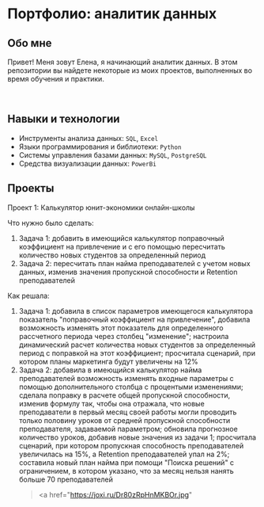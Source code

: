 # Портфолио: аналитик данных

## Обо мне

Привет! Меня зовут Елена, я начинающий аналитик данных. В этом репозитории вы найдете некоторые из моих проектов, выполненных во время обучения и практики.

<br>

## Навыки и технологии
- Инструменты анализа данных: ``SQL``, ``Excel``
- Языки программирования и библиотеки: ``Python``
- Системы управления базами данных: ``MySQL``, ``PostgreSQL``
- Средства визуализации данных: ``PowerBi``



## Проекты
<p> Проект 1: Калькулятор юнит-экономики онлайн-школы</p>
<p> Что нужно было сделать:<p>
<ol>
 <li>Задача 1: добавить в имеющийся калькулятор поправочный коэффициент на привлечение и с его помощью пересчитать количество новых студентов за определенный период</li>
 <li>Задача 2: пересчитать план найма преподавателей с учетом новых данных, изменив значения пропускной способности и Retention преподавателей</li>
</ol>

<p>Как решала:<p>
<ol>
 <li>Задача 1: добавила в список параметров имеющегося калькулятора показатель "поправочный коэффициент на привлечение", добавила возможность изменять этот показатель для определенного рассчетного периода через столбец "изменение"; настроила динамический расчет количества новых студентов за определенный период с поправкой на этот коэффициент; просчитала сценарий, при котором планы маркетинга будут увеличены на 12%</li>
 <li>Задача 2: добавила в имеющийся калькулятор найма преподавателей возможность изменять входные параметры с помощью дополнительного столбца с процентыми изменениями; сделала поправку в расчете общей пропускной способности, изменив формулу так, чтобы она отражала, что новые преподаватели в первый месяц своей работы могли проводить только половину уроков от средней пропускной способности преподавателя, задаваемой параметром; обновила прогнозное количество уроков, добавив новые значения из задачи 1; просчитала сценарий, при котором пропускная способность преподавателей увеличилась на 15%, а Retention преподавателей упал на 2%; составила новый план найма при помощи "Поиска решений" с ограничением, в котором указано, что за месяц нельзя нанять больше 70 преподавателей</li>
 
> <a href="https://joxi.ru/Dr80zRpHnMKBOr.jpg"
 
